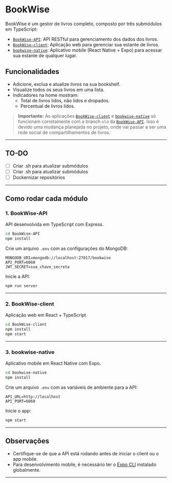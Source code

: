 # BookWise

BookWise é um gestor de livros completo, composto por três submódulos em TypeScript:

- [`BookWise-API`](BookWise-API/): API RESTful para gerenciamento dos dados dos livros.
- [`BookWise-client`](BookWise-client/): Aplicação web para gerenciar sua estante de livros.
- [`bookwise-native`](bookwise-native/): Aplicativo mobile (React Native + Expo) para acessar sua estante de qualquer lugar.

## Funcionalidades

- Adicione, exclua e atualize livros na sua bookshelf.
- Visualize todos os seus livros em uma lista.
- Indicadores na home mostram:
  - Total de livros lidos, não lidos e dropados.
  - Percentual de livros lidos.

> **Importante:** As aplicações [`BookWise-client`](BookWise-client/) e [`bookwise-native`](bookwise-native/) só funcionam corretamente com a branch `old` da [`BookWise-API`](BookWise-API/). Isso é devido uma mudança planejada no projeto, onde vai passar a ser uma rede social de compartilhamentos de livros.

---
## TO-DO
- [ ] Criar .sh para atualizar submódulos
- [ ] Criar .sh para atualizar submódulos
- [ ] Dockernizar repositórios
---

## Como rodar cada módulo

### 1. BookWise-API

API desenvolvida em TypeScript com Express.

```sh
cd BookWise-API
npm install
```

Crie um arquivo `.env` com as configurações do MongoDB:

```
MONGODB_URI=mongodb://localhost:27017/bookwise
API_PORT=6060
JWT_SECRET=sua_chave_secreta
```

Inicie a API:

```sh
npm run server
```

---

### 2. BookWise-client

Aplicação web em React + TypeScript.

```sh
cd BookWise-client
npm install
npm start
```

---

### 3. bookwise-native

Aplicativo mobile em React Native com Expo.

```sh
cd bookwise-native
npm install
```

Crie um arquivo `.env` com as variáveis de ambiente para a API:

```
API_URL=http://localhost
API_PORT=6060
```

Inicie o app:

```sh
npm start
```

---

## Observações

- Certifique-se de que a API está rodando antes de iniciar o client ou o app mobile.
- Para desenvolvimento mobile, é necessário ter o [Expo CLI](https://docs.expo.dev/get-started/installation/) instalado globalmente.

---
